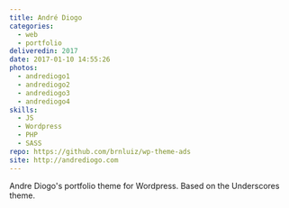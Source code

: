 ```yaml
---
title: André Diogo
categories:
  - web
  - portfolio
deliveredin: 2017
date: 2017-01-10 14:55:26
photos:
  - andrediogo1
  - andrediogo2
  - andrediogo3
  - andrediogo4
skills:
  - JS
  - Wordpress
  - PHP
  - SASS
repo: https://github.com/brnluiz/wp-theme-ads
site: http://andrediogo.com
---
```

Andre Diogo's portfolio theme for Wordpress. Based on the Underscores theme.
